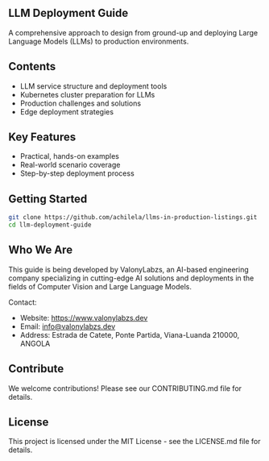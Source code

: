 ## LLM Deployment Guide

A comprehensive approach to design from ground-up and deploying Large Language Models (LLMs) to production environments.

## Contents

- LLM service structure and deployment tools
- Kubernetes cluster preparation for LLMs
- Production challenges and solutions
- Edge deployment strategies

## Key Features

- Practical, hands-on examples
- Real-world scenario coverage
- Step-by-step deployment process

## Getting Started

```bash
git clone https://github.com/achilela/llms-in-production-listings.git
cd llm-deployment-guide
```

## Who We Are

This guide is being developed by ValonyLabzs, an AI-based engineering company specializing in cutting-edge AI solutions and deployments in the fields of Computer Vision and Large Language Models.

Contact:
- Website: https://www.valonylabzs.dev
- Email: info@valonylabzs.dev
- Address: Estrada de Catete, Ponte Partida, Viana-Luanda 210000, ANGOLA

## Contribute

We welcome contributions! Please see our CONTRIBUTING.md file for details.

## License

This project is licensed under the MIT License - see the LICENSE.md file for details.

